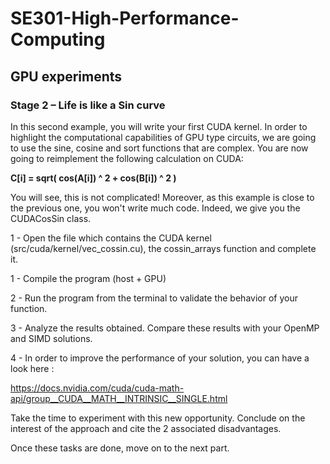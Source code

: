 # SE301-High-Performance-Computing
 
## GPU experiments

### Stage 2 – Life is like a Sin curve

In this second example, you will write your first CUDA kernel. In order to highlight the computational capabilities of GPU type circuits, we are going to use the sine, cosine and sort functions that are complex. You are now going to reimplement the following calculation on CUDA:

**C[i] = sqrt( cos(A[i]) ^ 2 + cos(B[i]) ^ 2 )**

You will see, this is not complicated! Moreover, as this example is close to the previous one, you won't write much code. Indeed, we give you the CUDACosSin class.

1 - Open the file which contains the CUDA kernel (src/cuda/kernel/vec_cossin.cu), the cossin_arrays function and complete it.

1 - Compile the program (host + GPU)

2 - Run the program from the terminal to validate the behavior of your function.

3 - Analyze the results obtained. Compare these results with your OpenMP and SIMD solutions.

4 - In order to improve the performance of your solution, you can have a look here :

https://docs.nvidia.com/cuda/cuda-math-api/group__CUDA__MATH__INTRINSIC__SINGLE.html

Take the time to experiment with this new opportunity. Conclude on the interest of the approach and cite the 2 associated disadvantages.

Once these tasks are done, move on to the next part.

